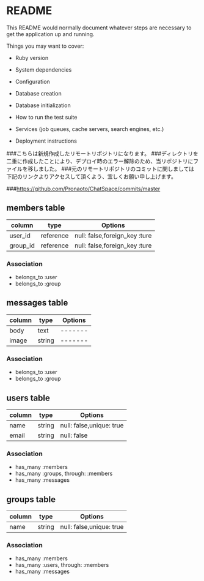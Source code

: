 # README

This README would normally document whatever steps are necessary to get the
application up and running.

Things you may want to cover:

* Ruby version

* System dependencies

* Configuration

* Database creation

* Database initialization

* How to run the test suite

* Services (job queues, cache servers, search engines, etc.)

* Deployment instructions

###こちらは新規作成したリモートリポジトリになります。
###ディレクトリを二重に作成したことにより、デプロイ時のエラー解除のため、当リポジトリにファイルを移しました。
###元のリモートリポジトリのコミットに関しましては下記のリンクよりアクセスして頂くよう、宜しくお願い申し上げます。

###https://github.com/Pronaoto/ChatSpace/commits/master




## members table
|column|type|Options|
|------|----|-------|
|user_id|reference|null: false,foreign_key :ture|
|group_id|reference|null: false,foreign_key :ture|

### Association
- belongs_to :user
- belongs_to :group

## messages table
|column|type|Options|
|------|----|-------|
|body|text|-------|
|image|string|-------|

### Association
- belongs_to :user
- belongs_to :group

## users table
|column|type|Options|
|------|----|-------|
|name|string|null: false,unique: true|
|email|string|null: false|

### Association
- has_many :members
- has_many :groups, through: :members
- has_many :messages

## groups table
|column|type|Options|
|------|----|-------|
|name|string|null: false,unique: true|

### Association
- has_many :members
- has_many :users, through: :members
- has_many :messages











